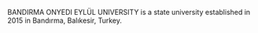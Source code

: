 BANDIRMA ONYEDI EYLÜL UNIVERSITY is a state university established in 2015 in Bandırma, Balıkesir, Turkey.
